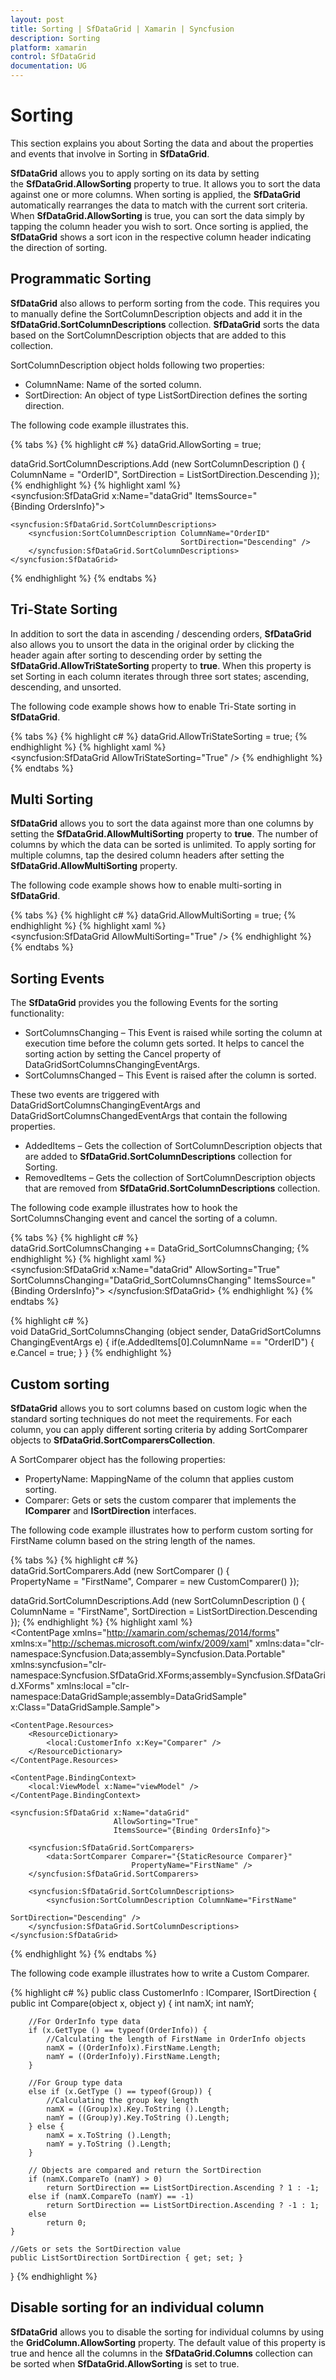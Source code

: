 ```yaml
---
layout: post
title: Sorting | SfDataGrid | Xamarin | Syncfusion
description: Sorting
platform: xamarin
control: SfDataGrid
documentation: UG
---
```


# Sorting 

This section explains you about Sorting the data and about the properties and events that involve in Sorting in **SfDataGrid**.
 
**SfDataGrid** allows you to apply sorting on its data by setting the **SfDataGrid.AllowSorting** property to true. It allows you to sort the data against one or more columns. When sorting is applied, the **SfDataGrid** automatically rearranges the data to match with the current sort criteria. When **SfDataGrid.AllowSorting** is true, you can sort the data simply by tapping the column header you wish to sort. Once sorting is applied, the **SfDataGrid** shows a sort icon in the respective column header indicating the direction of sorting.


## Programmatic Sorting

**SfDataGrid** also allows to perform sorting from the code. This requires you to manually define the SortColumnDescription objects and add it in the **SfDataGrid.SortColumnDescriptions** collection. **SfDataGrid** sorts the data based on the SortColumnDescription objects that are added to this collection.

SortColumnDescription object holds following two properties:

* ColumnName: Name of the sorted column.
* SortDirection: An object of type ListSortDirection defines the sorting direction.

The following code example illustrates this.

{% tabs %}
{% highlight c# %}
dataGrid.AllowSorting = true;

dataGrid.SortColumnDescriptions.Add (new SortColumnDescription () {
    ColumnName = "OrderID",
    SortDirection = ListSortDirection.Descending
}); 
{% endhighlight %}
{% highlight xaml %}
<syncfusion:SfDataGrid x:Name="dataGrid"
            ItemsSource="{Binding OrdersInfo}">

    <syncfusion:SfDataGrid.SortColumnDescriptions>
        <syncfusion:SortColumnDescription ColumnName="OrderID" 
                                          SortDirection="Descending" />
        </syncfusion:SfDataGrid.SortColumnDescriptions>
    </syncfusion:SfDataGrid> 
{% endhighlight %}
{% endtabs %}


## Tri-State Sorting

In addition to sort the data in ascending / descending orders, **SfDataGrid** also allows you to unsort the data in the original order by clicking the header again after sorting to descending order by setting the **SfDataGrid.AllowTriStateSorting** property to **true**. When this property is set Sorting in each column iterates through three sort states; ascending, descending, and unsorted.

The following code example shows how to enable Tri-State sorting in **SfDataGrid**.

{% tabs %}
{% highlight c# %}
dataGrid.AllowTriStateSorting = true;
{% endhighlight %}
{% highlight xaml %}
<syncfusion:SfDataGrid AllowTriStateSorting="True" />
{% endhighlight %}
{% endtabs %}


## Multi Sorting

**SfDataGrid** allows you to sort the data against more than one columns by setting the **SfDataGrid.AllowMultiSorting** property to **true**. The number of columns by which the data can be sorted is unlimited. To apply sorting for multiple columns, tap the desired column headers after setting the **SfDataGrid.AllowMultiSorting** property.

The following code example shows how to enable multi-sorting in **SfDataGrid**.

{% tabs %}
{% highlight c# %}
dataGrid.AllowMultiSorting = true;
{% endhighlight %}
{% highlight xaml %}
<syncfusion:SfDataGrid AllowMultiSorting="True" />
{% endhighlight %}
{% endtabs %}


## Sorting Events

The **SfDataGrid** provides you the following Events for the sorting functionality:

* SortColumnsChanging – This Event is raised while sorting the column at execution time before the column gets sorted. It helps to cancel the sorting action by setting the Cancel property of DataGridSortColumnsChangingEventArgs.
* SortColumnsChanged – This Event is raised after the column is sorted.

These two events are triggered with DataGridSortColumnsChangingEventArgs and DataGridSortColumnsChangedEventArgs that contain the following properties.

* AddedItems – Gets the collection of SortColumnDescription objects that are added to **SfDataGrid.SortColumnDescriptions** collection for Sorting.
* RemovedItems – Gets the collection of SortColumnDescription objects that are removed from **SfDataGrid.SortColumnDescriptions** collection.

The following code example illustrates how to hook the SortColumnsChanging event and cancel the sorting of a column.

{% tabs %}
{% highlight c# %}
dataGrid.SortColumnsChanging += DataGrid_SortColumnsChanging; 
{% endhighlight %}
{% highlight xaml %}
<syncfusion:SfDataGrid x:Name="dataGrid"
            AllowSorting="True"
            SortColumnsChanging="DataGrid_SortColumnsChanging"
            ItemsSource="{Binding OrdersInfo}">
</syncfusion:SfDataGrid> 
{% endhighlight %}
{% endtabs %}

{% highlight c# %}
void DataGrid_SortColumnsChanging (object sender, DataGridSortColumnsChangingEventArgs e)
{
    if(e.AddedItems[0].ColumnName == "OrderID")
    {
        e.Cancel = true;
    }
}
{% endhighlight %}


## Custom sorting

**SfDataGrid** allows you to sort columns based on custom logic when the standard sorting techniques do not meet the requirements. For each column, you can apply different sorting criteria by adding SortComparer objects to **SfDataGrid.SortComparersCollection**.

A SortComparer object has the following properties:

* PropertyName: MappingName of the column that applies custom sorting.
* Comparer: Gets or sets the custom comparer that implements the **IComparer** and **ISortDirection** interfaces.

The following code example illustrates how to perform custom sorting for FirstName column based on the string length of the names.

{% tabs %}
{% highlight c# %}
dataGrid.SortComparers.Add (new SortComparer () {
    PropertyName = "FirstName",
    Comparer = new CustomComparer()
});

dataGrid.SortColumnDescriptions.Add (new SortColumnDescription () {
    ColumnName = "FirstName",
    SortDirection = ListSortDirection.Descending
}); 
{% endhighlight %}
{% highlight xaml %}
<ContentPage xmlns="http://xamarin.com/schemas/2014/forms"
             xmlns:x="http://schemas.microsoft.com/winfx/2009/xaml"
             xmlns:data="clr-namespace:Syncfusion.Data;assembly=Syncfusion.Data.Portable"
             xmlns:syncfusion="clr-namespace:Syncfusion.SfDataGrid.XForms;assembly=Syncfusion.SfDataGrid.XForms"
             xmlns:local ="clr-namespace:DataGridSample;assembly=DataGridSample"
             x:Class="DataGridSample.Sample">

    <ContentPage.Resources>
        <ResourceDictionary>
            <local:CustomerInfo x:Key="Comparer" />
        </ResourceDictionary>
    </ContentPage.Resources>

    <ContentPage.BindingContext>
        <local:ViewModel x:Name="viewModel" />
    </ContentPage.BindingContext>

    <syncfusion:SfDataGrid x:Name="dataGrid"
                           AllowSorting="True"
                           ItemsSource="{Binding OrdersInfo}">

        <syncfusion:SfDataGrid.SortComparers>
            <data:SortComparer Comparer="{StaticResource Comparer}"
                               PropertyName="FirstName" />
        </syncfusion:SfDataGrid.SortComparers>

        <syncfusion:SfDataGrid.SortColumnDescriptions>
            <syncfusion:SortColumnDescription ColumnName="FirstName" 
                                              SortDirection="Descending" />
        </syncfusion:SfDataGrid.SortColumnDescriptions>
    </syncfusion:SfDataGrid>
</ContentPage> 
{% endhighlight %}
{% endtabs %}

The following code example illustrates how to write a Custom Comparer.

{% highlight c# %}
public class CustomerInfo : IComparer<Object>, ISortDirection
{
    public int Compare(object x, object y)
    {
        int namX;
        int namY;

        //For OrderInfo type data
        if (x.GetType () == typeof(OrderInfo)) {
            //Calculating the length of FirstName in OrderInfo objects
            namX = ((OrderInfo)x).FirstName.Length;
            namY = ((OrderInfo)y).FirstName.Length;
        }

        //For Group type data                                   
        else if (x.GetType () == typeof(Group)) {
            //Calculating the group key length
            namX = ((Group)x).Key.ToString ().Length;
            namY = ((Group)y).Key.ToString ().Length;
        } else {
            namX = x.ToString ().Length;
            namY = y.ToString ().Length;
        }

        // Objects are compared and return the SortDirection
        if (namX.CompareTo (namY) > 0)
            return SortDirection == ListSortDirection.Ascending ? 1 : -1;
        else if (namX.CompareTo (namY) == -1)
            return SortDirection == ListSortDirection.Ascending ? -1 : 1;
        else
            return 0; 
    }

    //Gets or sets the SortDirection value
    public ListSortDirection SortDirection { get; set; }
}
{% endhighlight %}


## Disable sorting for an individual column

**SfDataGrid** allows you to disable the sorting for individual columns by using the **GridColumn.AllowSorting** property. The default value of this property is true and hence all the columns in the **SfDataGrid.Columns** collection can be sorted when **SfDataGrid.AllowSorting** is set to true.
